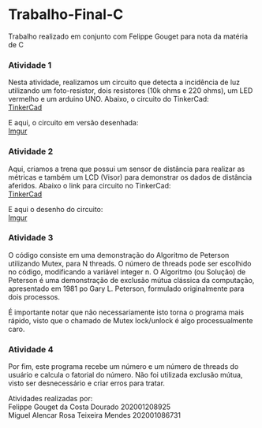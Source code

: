 # Trabalho-Final-C
Trabalho realizado em conjunto com Felippe Gouget para nota da matéria de C

### Atividade 1

Nesta atividade, realizamos um circuito que detecta a incidência de luz utilizando um foto-resistor, dois resistores (10k ohms e 220 ohms), um LED vermelho e um arduino UNO. Abaixo, o circuito do TinkerCad:<br>
[TinkerCad](https://www.tinkercad.com/things/8u17QX6kdJL?sharecode=fWb1k-mpVtTYproLNxSdbBPeu09daobWrmZ6x2Yp9UI)

E aqui, o circuito em versão desenhada:<br>
[Imgur](https://imgur.com/p8MF3F3)

### Atividade 2

Aqui, criamos a trena que possui um sensor de distância para realizar as métricas e também um LCD (Visor) para demonstrar os dados de distância aferidos. Abaixo o link para circuito no TinkerCad: <br>
[TinkerCad](https://www.tinkercad.com/things/hvZM3T5im5R?sharecode=D97sKUCVaNkFFgSCPuEXzgvX3IUkG-nlQe60ST4QBRI)

E aqui o desenho do circuito:<br>
[Imgur](https://imgur.com/ZLohWR3)


### Atividade 3

O código consiste em uma demonstração do Algoritmo de Peterson utilizando Mutex, para N threads. O número de threads pode ser escolhido no código, modificando a variável integer n. O Algoritmo (ou Solução) de Peterson é uma demonstração de exclusão mútua clássica da computação, apresentado em 1981 po Gary L. Peterson, formulado originalmente para dois processos.

É importante notar que não necessariamente isto torna o programa mais rápido, visto que o chamado de Mutex lock/unlock é algo processualmente caro.

### Atividade 4

Por fim, este programa recebe um número e um número de threads do usuário e calcula o fatorial do número. Não foi utilizada exclusão mútua, visto ser desnecessário e criar erros para tratar.

Atividades realizadas por: <br>
Felippe Gouget da Costa Dourado  202001208925 <br>
Miguel Alencar Rosa Teixeira Mendes  202001086731
